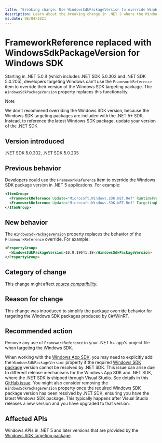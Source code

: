 ```yaml
---
title: "Breaking change: Use WindowsSdkPackageVersion to override Windows SDK version"
description: Learn about the breaking change in .NET 5 where the WindowsSdkPackageVersion property replaces the FrameworkReference item for overriding the version of the Windows SDK targeting package.
ms.date: 08/04/2021
---
```

# FrameworkReference replaced with WindowsSdkPackageVersion for Windows SDK

Starting in .NET 5.0.8 (which includes .NET SDK 5.0.302 and .NET SDK 5.0.205), developers targeting Windows can't use the `FrameworkReference` item to override their version of the Windows SDK targeting package. The `WindowsSdkPackageVersion` property replaces this functionality.

> [!NOTE]
> We don't recommend overriding the Windows SDK version, because the Windows SDK targeting packages are included with the .NET 5+ SDK. Instead, to reference the latest Windows SDK package, update your version of the .NET SDK.

## Version introduced

.NET SDK 5.0.302, .NET SDK 5.0.205

## Previous behavior

Developers could use the `FrameworkReference` item to override the Windows SDK package version in .NET 5 applications. For example:

```xml
<ItemGroup>
  <FrameworkReference Update="Microsoft.Windows.SDK.NET.Ref" RuntimeFrameworkVersion="10.0.19041.18" />
  <FrameworkReference Update="Microsoft.Windows.SDK.NET.Ref" TargetingPackVersion="10.0.19041.18" />
</ItemGroup>
```

## New behavior

The [`WindowsSdkPackageVersion`](../../../project-sdk/msbuild-props.md#windowssdkpackageversion) property replaces the behavior of the `FrameworkReference` override. For example:

```xml
<PropertyGroup>
  <WindowsSdkPackageVersion>10.0.19041.18</WindowsSdkPackageVersion>
</PropertyGroup>
```

## Category of change

This change might affect [*source compatibility*](../../categories.md#source-compatibility).

## Reason for change

This change was introduced to simplify the package override behavior for targeting the Windows SDK packages produced by C#/WinRT.

## Recommended action

Remove any use of `FrameworkReference` in your .NET 5+ app's project file when targeting the Windows SDK.

When working with the [Windows App SDK](https://github.com/microsoft/WindowsAppSDK), you may need to explicitly add the `WindowsSdkPackageVersion` property if the required [Windows SDK package](https://www.nuget.org/packages/Microsoft.Windows.SDK.NET.Ref) version cannot be resolved by .NET SDK. This issue can arise due to different release mechanisms for the Windows App SDK and .NET SDK, where the .NET SDK is shipped through Visual Studio. See details in this [GitHub issue](https://github.com/microsoft/WindowsAppSDK/issues/4734). You might also consider removing the `WindowsSdkPackageVersion` property once the required Windows SDK package version has been resolved by .NET SDK, ensuring you have the latest Windows SDK package. This typically happens after Visual Studio releases a new version and you have upgraded to that version.

## Affected APIs

Windows APIs in .NET 5 and later versions that are provided by the [Windows SDK targeting package](https://www.nuget.org/packages/Microsoft.Windows.SDK.NET.Ref).


